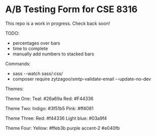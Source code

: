 # A/B Testing Form for CSE 8316

This repo is a work in progress. Check back soon!


TODO:
- percentages over bars
- time to complete 
- manually add numbers to stacked bars

Commands:
- sass --watch sass/:css/
- composer require zytzagoo/smtp-validate-email --update-no-dev 

Themes:

Theme One: 
	Teal: #26a69a
	Red: #F44336

Theme Two:
	Indigo: #3f51b5
	Pink: #ff4081

Theme Three:
	Red: #f44336
	Light blue: #03a9f4

Theme Four:
	Yellow: #ffeb3b
	purple accent-2 #e040fb